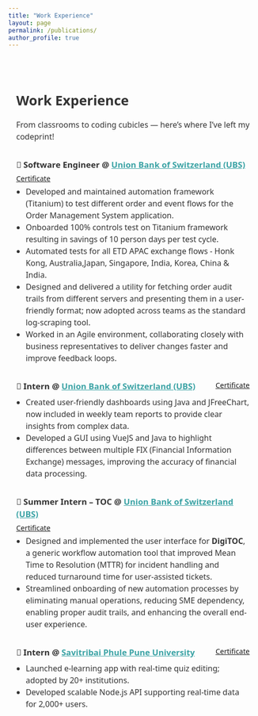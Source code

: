 ```yaml
---
title: "Work Experience"
layout: page
permalink: /publications/
author_profile: true
---
```


<div style="max-width: 900px; margin: auto; padding: 2rem 1rem; font-family: system-ui, sans-serif; font-size: 1rem; line-height: 1.5; color: #333;">

  <h1 style="font-size: 1.7rem; font-weight: 700; margin-bottom: 0.8rem;">Work Experience</h1>
  <p style="margin-bottom: 2rem;">
    From classrooms to coding cubicles — here’s where I’ve left my codeprint!
  </p>

  <!-- Software Engineer -->
  <div style="margin-bottom: 2rem;">
    <div style="display: flex; justify-content: space-between; align-items: flex-start; flex-wrap: wrap;">
      <h3 style="margin: 0 0 0.3rem 0; font-size: 1.05rem; font-weight: 600;">
        🧾 Software Engineer @ 
        <a href="https://www.ubs.com/global/en.html" target="_blank" style="color: #3BA3A5;">Union Bank of Switzerland (UBS)</a>
      </h3>
      <a href="/salonigandhi.github.io/files/Certificate_of_Service.pdf" target="_blank" style="font-size: 0.9rem;" style="color: #3BA3A5;">Certificate</a>
    </div>
    <ul style="margin: 0.2rem 0 0 1.2rem; padding: 0; list-style-type: disc;">
      <li>Developed and maintained automation framework (Titanium) to test different order and event flows for the Order Management System application.</li>
      <li>Onboarded 100% controls test on Titanium framework resulting in savings of 10 person days per test cycle.</li>
      <li>Automated tests for all ETD APAC exchange flows - Honk Kong, Australia,Japan, Singapore, India, Korea, China & India.</li> 
      <li>Designed and delivered a utility for fetching order audit trails from different servers and presenting them in a user-friendly format; now adopted across teams as the standard log-scraping tool.</li>
      <li>Worked in an Agile environment, collaborating closely with business representatives to deliver changes faster and improve feedback loops.</li>
    </ul>
  </div>

  <!-- Intern -->
  <div style="margin-bottom: 2rem;">
    <div style="display: flex; justify-content: space-between; align-items: flex-start; flex-wrap: wrap;">
      <h3 style="margin: 0 0 0.3rem 0; font-size: 1.05rem; font-weight: 600;">
        🧾 Intern @ 
        <a href="https://www.ubs.com/global/en.html" target="_blank" style="color: #3BA3A5;">Union Bank of Switzerland (UBS)</a>
      </h3>
      <a href="/salonigandhi.github.io/files/Semester_Intern.pdf" target="_blank" style="font-size: 0.9rem;" style="color: #3BA3A5;">Certificate</a>
    </div>
    <ul style="margin: 0.2rem 0 0 1.2rem; padding: 0;">
       <li>Created user-friendly dashboards using Java and JFreeChart, now included in weekly team reports to provide clear insights from complex data.</li>
       <li>Developed a GUI using VueJS and Java to highlight differences between multiple FIX (Financial Information Exchange) messages, improving the accuracy of financial data processing.</li>
    </ul>
  </div>

  <!-- Summer Intern -->
  <div style="margin-bottom: 2rem;">
    <div style="display: flex; justify-content: space-between; align-items: flex-start; flex-wrap: wrap;">
      <h3 style="margin: 0 0 0.3rem 0; font-size: 1.05rem; font-weight: 600;">
        🧾 Summer Intern – TOC @ 
        <a href="https://www.ubs.com/global/en.html" target="_blank" style="color: #3BA3A5;">Union Bank of Switzerland (UBS)</a>
      </h3>
      <a href="/salonigandhi.github.io/files/Summer_Intern.pdf" target="_blank" style="font-size: 0.9rem;" style="color: #3BA3A5;">Certificate</a>
    </div>
    <ul style="margin: 0.2rem 0 0 1.2rem; padding: 0;">
       <li>Designed and implemented the user interface for <strong>DigiTOC</strong>, a generic workflow automation tool that improved Mean Time to Resolution (MTTR) for incident handling and reduced turnaround time for user-assisted tickets.</li>
       <li>Streamlined onboarding of new automation processes by eliminating manual operations, reducing SME dependency, enabling proper audit trails, and enhancing the overall end-user experience.</li>
</ul>
    </ul>
  </div>

  <!-- Pune University Intern -->
  <div>
    <div style="display: flex; justify-content: space-between; align-items: flex-start; flex-wrap: wrap;">
      <h3 style="margin: 0 0 0.3rem 0; font-size: 1.05rem; font-weight: 600;">
        🧾 Intern @ 
        <a href="http://www.unipune.ac.in/" target="_blank" style="color: #3BA3A5;">Savitribai Phule Pune University</a>
      </h3>
      <a href="/salonigandhi.github.io/files/LOR.pdf" target="_blank" style="font-size: 0.9rem;" style="color: #3BA3A5;">Certificate</a>
    </div>
    <ul style="margin: 0.2rem 0 0 1.2rem; padding: 0;">
      <li>Launched e-learning app with real-time quiz editing; adopted by 20+ institutions.</li>
      <li>Developed scalable Node.js API supporting real-time data for 2,000+ users.</li>
    </ul>
  </div>

</div>
